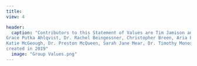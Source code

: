 ```yaml
---
title: 
view: 4

header:
  caption: "Contributors to this Statement of Values are Tim Jamison and 2019 Group Members:
Grace Putka Ahlqvist, Dr. Rachel Beingessner, Christopher Breen, Aria Fodness, Dr. Wai-Chung Fu,
Katie McGeough, Dr. Preston McQueen, Sarah Jane Mear, Dr. Timothy Monos, and Corshai Williams.
created in 2019"
  image: "Group Values.png"
---
```

